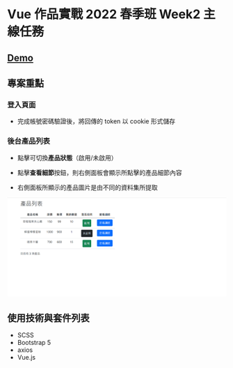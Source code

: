 # Vue 作品實戰 2022 春季班 Week2 主線任務

## [Demo](https://sylvia-h.github.io/Hex_Vue_week2/)

## 專案重點

### 登入頁面

* 完成帳號密碼驗證後，將回傳的 token 以 cookie 形式儲存

### 後台產品列表

* 點擊可切換**產品狀態**（啟用/未啟用）

* 點擊**查看細節**按鈕，則右側面板會顯示所點擊的產品細節內容

* 右側面板所顯示的產品圖片是由不同的資料集所提取

![image](./app/assets/images/vue_week1.gif)

## 使用技術與套件列表

* SCSS
* Bootstrap 5
* axios
* Vue.js
